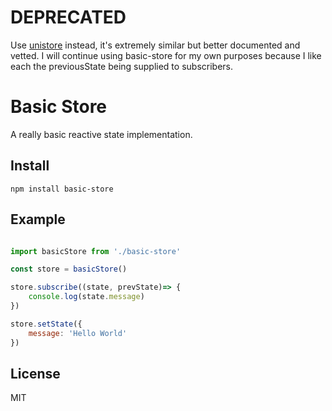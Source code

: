 # DEPRECATED

Use [unistore](https://github.com/developit/unistore) instead, it's extremely similar but better documented and vetted.  I will continue using basic-store for my own purposes because I like each the previousState being supplied to subscribers.

# Basic Store

A really basic reactive state implementation.


## Install

```
npm install basic-store
```

## Example
``` js

import basicStore from './basic-store'

const store = basicStore()

store.subscribe((state, prevState)=> {
	console.log(state.message)
})

store.setState({
	message: 'Hello World'
})

```

## License

MIT
